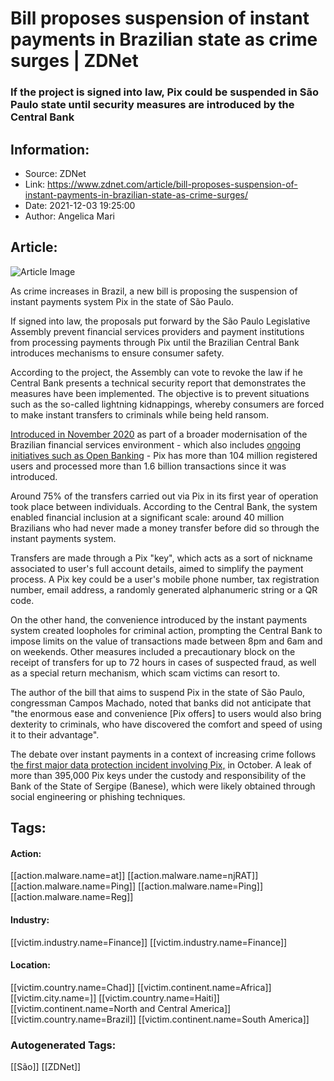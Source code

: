 # Bill proposes suspension of instant payments in Brazilian state as crime surges | ZDNet
### If the project is signed into law, Pix could be suspended in São Paulo state until security measures are introduced by the Central Bank

## Information:
+ Source: ZDNet
+ Link: https://www.zdnet.com/article/bill-proposes-suspension-of-instant-payments-in-brazilian-state-as-crime-surges/
+ Date: 2021-12-03 19:25:00
+ Author: Angelica Mari


## Article:
![Article Image](https://www.zdnet.com/a/img/resize/4985e8c0c5885ae106cd43fe46e39085fdda765a/2021/11/10/aacd1659-9051-42bd-8a75-a059081d0958/mobile-payments.jpg?width=770&height=578&fit=crop&auto=webp)

As crime increases in Brazil, a new bill is proposing the suspension of instant payments system Pix in the state of São Paulo.

If signed into law, the proposals put forward by the São Paulo Legislative Assembly prevent financial services providers and payment institutions from processing payments through Pix until the Brazilian Central Bank introduces mechanisms to ensure consumer safety. 

According to the project, the Assembly can vote to revoke the law if he Central Bank presents a technical security report that demonstrates the measures have been implemented. The objective is to prevent situations such as the so-called lightning kidnappings, whereby consumers are forced to make instant transfers to criminals while being held ransom. 


[Introduced in November 2020](https://www.google.com/url?sa=t&rct=j&q=&esrc=s&source=web&cd=&cad=rja&uact=8&ved=2ahUKEwi8vqKgq8j0AhWJqZUCHRlZDT4QFnoECAoQAQ&url=https%3A%2F%2Fwww.zdnet.com%2Farticle%2Finstant-payments-system-pix-goes-live-in-brazil%2F&usg=AOvVaw0eaV3qy-Ml4CkhbxvoWV-z) as part of a broader modernisation of the Brazilian financial services environment - which also includes [ongoing initiatives such as Open Banking](https://www.google.com/url?sa=t&rct=j&q=&esrc=s&source=web&cd=&cad=rja&uact=8&ved=2ahUKEwj6kczorMj0AhXwGLkGHVieCBsQFnoECAQQAQ&url=https%3A%2F%2Fwww.zdnet.com%2Farticle%2Fmost-brazilians-hesitate-to-share-data-under-open-banking-study-finds%2F&usg=AOvVaw3uJb1TGVECTRQKOkzbvEpH) - Pix has more than 104 million registered users and processed more than 1.6 billion transactions since it was introduced. 

Around 75% of the transfers carried out via Pix in its first year of operation took place between individuals. According to the Central Bank, the system enabled financial inclusion at a significant scale: around 40 million Brazilians who had never made a money transfer before did so through the instant payments system. 

Transfers are made through a Pix "key", which acts as a sort of nickname associated to user's full account details, aimed to simplify the payment process. A Pix key could be a user's mobile phone number, tax registration number, email address, a randomly generated alphanumeric string or a QR code. 

On the other hand, the convenience introduced by the instant payments system created loopholes for criminal action, prompting the Central Bank to impose limits on the value of transactions made between 8pm and 6am and on weekends. Other measures included a precautionary block on the receipt of transfers for up to 72 hours in cases of suspected fraud, as well as a special return mechanism, which scam victims can resort to.






The author of the bill that aims to suspend Pix in the state of São Paulo, congressman Campos Machado, noted that banks did not anticipate that "the enormous ease and convenience [Pix offers] to users would also bring dexterity to criminals, who have discovered the comfort and speed of using it to their advantage". 

The debate over instant payments in a context of increasing crime follows t[he first major data protection incident involving Pix,](https://www.zdnet.com/article/brazilian-data-protection-authority-investigates-first-pix-data-leak/) in October. A leak of more than 395,000 Pix keys under the custody and responsibility of the Bank of the State of Sergipe (Banese), which were likely obtained through social engineering or phishing techniques.





## Tags:

#### Action:
[[action.malware.name=at]] [[action.malware.name=njRAT]] [[action.malware.name=Ping]] [[action.malware.name=Ping]] [[action.malware.name=Reg]]

#### Industry:
[[victim.industry.name=Finance]] [[victim.industry.name=Finance]]

#### Location:
[[victim.country.name=Chad]] [[victim.continent.name=Africa]] [[victim.city.name=]] [[victim.country.name=Haiti]] [[victim.continent.name=North and Central America]] [[victim.country.name=Brazil]] [[victim.continent.name=South America]]

### Autogenerated Tags:
[[São]] [[ZDNet]]

